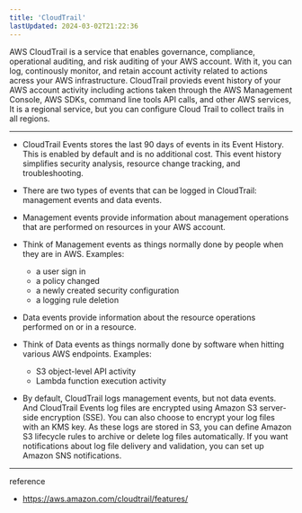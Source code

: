 ```yaml
---
title: 'CloudTrail'
lastUpdated: 2024-03-02T21:22:36
---
```


AWS CloudTrail is a service that enables governance, compliance, operational auditing, and risk auditing of your AWS account. With it, you can log, continously monitor, and retain account activity related to actions acress your AWS infrastructure. CloudTrail provieds event history of your AWS account activity including actions taken through the AWS Management Console, AWS SDKs, command line tools API calls, and other AWS services, It is a regional service, but you can configure Cloud Trail to collect trails in all regions.

---

- CloudTrail Events stores the last 90 days of events in its Event History. This is enabled by default and is no additional cost.
    This event history simplifies security analysis, resource change tracking, and troubleshooting.

- There are two types of events that can be logged in CloudTrail: management events and data events.

- Management events provide information about management operations that are performed on resources in your AWS account.

- Think of Management events as things normally done by people when they are in AWS. Examples:
    - a user sign in
    - a policy changed
    - a newly created security configuration
    - a logging rule deletion

- Data events provide information about the resource operations performed on or in a resource.

- Think of Data events as things normally done by software when hitting various AWS endpoints. Examples:
    - S3 object-level API activity
    - Lambda function execution activity

- By default, CloudTrail logs management events, but not data events. And CloudTrail Events log files are encrypted using Amazon S3 server-side encryption (SSE).
    You can also choose to encrypt your log files with an KMS key. As these logs are stored in S3, you can define Amazon S3 lifecycle rules to archive or delete log files automatically. If you want notifications about log file delivery and validation, you can set up Amazon SNS notifications.

---
reference
- https://aws.amazon.com/cloudtrail/features/